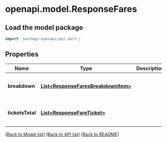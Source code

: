 # openapi.model.ResponseFares

## Load the model package
```dart
import 'package:openapi/api.dart';
```

## Properties
Name | Type | Description | Notes
------------ | ------------- | ------------- | -------------
**breakdown** | [**List&lt;ResponseFaresBreakdownItem&gt;**](ResponseFaresBreakdownItem.md) |  | [default to const []]
**ticketsTotal** | [**List&lt;ResponseFareTicket&gt;**](ResponseFareTicket.md) |  | [default to const []]

[[Back to Model list]](../README.md#documentation-for-models) [[Back to API list]](../README.md#documentation-for-api-endpoints) [[Back to README]](../README.md)


